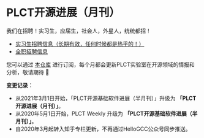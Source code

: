 # PLCT开源进展（月刊）

我们在招聘！实习生，应届生，社会人，外星人，统统都招！

- [实习生招聘信息（长期有效，任何时候都是热乎的！）](https://github.com/plctlab/weloveinterns/blob/master/open-internships.md)
- [全职招聘信息](Jobs.md)

您可以通过 [本仓库](https://github.com/plctlab/plct-weekly) 进行订阅，每个月都会更新PLCT实验室在开源领域的情报和分析，敬请期待 🎉

**变更记录**：

- 从2021年3月1日开始，「PLCT开源基础软件进展（半月刊）」升级为 **「PLCT开源进展（月刊）」**。
- 从2020年5月1日开始，PLCT Weekly 升级为 **「PLCT开源基础软件进展（半月刊）」**。
- 自2020年3月起转入知乎专栏更新，不再通过HelloGCC公众号同步推送。
